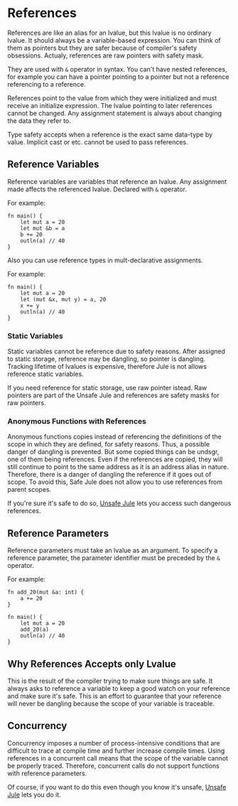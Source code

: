 # References

References are like an alias for an lvalue, but this lvalue is no ordinary lvalue. It should always be a variable-based expression. You can think of them as pointers but they are safer because of compiler's safety obsessions. Actualy, references are raw pointers with safety mask.

They are used with `&` operator in syntax. You can't have nested references, for example you can have a pointer pointing to a pointer but not a reference referencing to a reference.

References point to the value from which they were initialized and must receive an initialize expression. The lvalue pointing to later references cannot be changed. Any assignment statement is always about changing the data they refer to.

Type safety accepts when a reference is the exact same data-type by value. Implicit cast or etc. cannot be used to pass references.

## Reference Variables

Reference variables are variables that reference an lvalue. Any assignment made affects the referenced lvalue. Declared with `&` operator.

For example:
```jule
fn main() {
    let mut a = 20
    let mut &b = a
    b += 20
    outln(a) // 40
}
```

Also you can use reference types in mult-declarative assignments.

For example:
```jule
fn main() {
    let mut a = 20
    let (mut &x, mut y) = a, 20
    x += y
    outln(a) // 40
}
```

### Static Variables

Static variables cannot be reference due to safety reasons. After assigned to static storage, reference may be dangling, so pointer is dangling. Tracking lifetime of lvalues is expensive, therefore Jule is not allows reference static variables.

If you need reference for static storage, use raw pointer istead. Raw pointers are part of the Unsafe Jule and references are safety masks for raw pointers.

### Anonymous Functions with References

Anonymous functions copies instead of referencing the definitions of the scope in which they are defined, for safety reasons. Thus, a possible danger of dangling is prevented. But some copied things can be undsgr, one of them being references. Even if the references are copied, they will still continue to point to the same address as it is an address alias in nature. Therefore, there is a danger of dangling the reference if it goes out of scope. To avoid this, Safe Jule does not allow you to use references from parent scopes.

If you're sure it's safe to do so, [Unsafe Jule](/unsafe-jule/) lets you access such dangerous references.

## Reference Parameters

Reference parameters must take an lvalue as an argument. To specify a reference parameter, the parameter identifier must be preceded by the `&` operator.

For example:
```jule
fn add_20(mut &a: int) {
    a += 20
}

fn main() {
    let mut a = 20
    add_20(a)
    outln(a) // 40
}
```

## Why References Accepts only Lvalue

This is the result of the compiler trying to make sure things are safe. It always asks to reference a variable to keep a good watch on your reference and make sure it's safe. This is an effort to guarantee that your reference will never be dangling because the scope of your variable is traceable.

## Concurrency

Concurrency imposes a number of process-intensive conditions that are difficult to trace at compile time and further increase compile times. Using references in a concurrent call means that the scope of the variable cannot be properly traced. Therefore, concurrent calls do not support functions with reference parameters.

Of course, if you want to do this even though you know it's unsafe, [Unsafe Jule](/unsafe-jule/) lets you do it.

